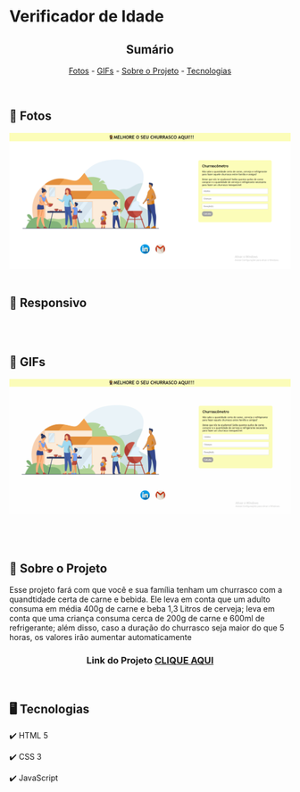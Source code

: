<h1>Verificador de Idade</h1>

<!-- LINKS -->
<div align="center">
 
 <h2> Sumário</h2>
 
 <a href="#fotos">Fotos</a> - 
  <a href="#GIFs">GIFs</a> - 
  <a href="#sobre">Sobre o Projeto</a> - 
  <a href="#tec">Tecnologias</a>
</div>
<br>

<!-- FOTOS -->
<div id="fotos">
    <h2> 📸 Fotos </h2>
        <img src="./assets/churrascometro.png" alt="" style="width:750px">
        <br><br>
       
 <h2> 📱 Responsivo </h2>
    <img src="./assets/responsivo.png" alt="" style="height:500px">
        <br><br>
        
   <h2 id="GIFs"> 🎥 GIFs </h2>
        <img src="./assets/projetoGif.gif" alt="" style="width:750px">
        <br><br>
<br><br>

</div>

<!-- SOBRE -->
<div id="sobre">
    <h2> 📝 Sobre o Projeto </h2> 
    <p> Esse projeto fará com que você e sua família tenham um churrasco com a quandtidade certa de carne e bebida. Ele leva em conta que um adulto consuma em média 400g de carne e beba 1,3 Litros de cerveja; leva em conta que uma criança consuma cerca de 200g de carne e 600ml de refrigerante; além disso, caso a duração do churrasco seja maior do que 5 horas, os valores irão aumentar automaticamente</p>
 
 <h3 align="center">Link do Projeto <a href="https://lucasfrancobn.github.io/Verificador-de-Idade/">CLIQUE AQUI</a></h3>

</div>
<br>

<!-- TECNOLOGIAS -->
<div id="tec">

<h2> 🖥️ Tecnologias</h2>
    <p> ✔️ HTML 5 </p>
    <p> ✔️ CSS 3 </p>
    <p> ✔️ JavaScript </p>

</div>